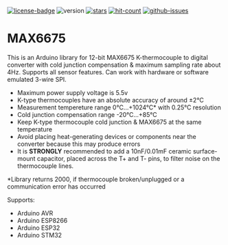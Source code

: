 [![license-badge][]][license] ![version] [![stars][]][stargazers] [![hit-count][]][count] [![github-issues][]][issues]

# MAX6675
This is an Arduino library for 12-bit MAX6675 K-thermocouple to digital converter with cold junction compensation & maximum sampling rate about 4Hz. Supports all sensor features. Can work with hardware or software emulated 3-wire SPI.

- Maximum power supply voltage is 5.5v
- K-type thermocouples have an absolute accuracy of around ±2°C
- Measurement tempereture range 0°C...+1024°C* with 0.25°C resolution
- Cold junction compensation range -20°C...+85°C
- Keep K-type thermocouple cold junction & MAX6675 at the same temperature
- Avoid placing heat-generating devices or components near the converter
  because this may produce errors
- It is **STRONGLY** recommended to add a 10nF/0.01mF ceramic surface-mount capacitor, placed across
  the T+ and T- pins, to filter noise on the thermocouple lines.
  
*Library returns 2000, if thermocouple broken/unplugged or a communication error has occurred

Supports:

- Arduino AVR
- Arduino ESP8266
- Arduino ESP32
- Arduino STM32

[license-badge]: https://img.shields.io/badge/License-GPLv3-blue.svg
[license]:       https://choosealicense.com/licenses/gpl-3.0/
[version]:       https://img.shields.io/badge/Version-1.3.1-green.svg
[stars]:         https://img.shields.io/github/stars/enjoyneering/MAX6675.svg
[stargazers]:    https://github.com/enjoyneering/MAX6675/stargazers
[hit-count]:     http://hits.dwyl.io/enjoyneering/MAX6675.svg
[count]:         http://hits.dwyl.io/enjoyneering/MAX6675/badges
[github-issues]: https://img.shields.io/github/issues/enjoyneering/MAX6675.svg
[issues]:        https://github.com/enjoyneering/MAX6675/issues/
